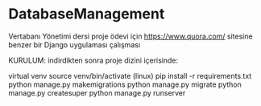 # DatabaseManagement

Vertabanı Yönetimi dersi proje ödevi için https://www.quora.com/ sitesine benzer bir Django uygulaması çalışması

KURULUM:
indirdikten sonra proje dizini içerisinde:

virtual venv
source venv/bin/activate (linux)
pip install -r requirements.txt
python manage.py makemigrations
python manage.py migrate
python manage.py createsuper
python manage.py runserver
